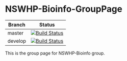 # NSWHP-Bioinfo-GroupPage

| Branch | Status |
| --- | :---: |
| master | [![Build Status](https://travis-ci.org/DPP4ResearchGroup/DPP4-HomePage.svg?branch=master)](https://travis-ci.org/DPP4ResearchGroup/DPP4-HomePage) |
| develop | [![Build Status](https://travis-ci.org/DPP4ResearchGroup/DPP4-HomePage.svg?branch=develop)](https://travis-ci.org/DPP4ResearchGroup/DPP4-HomePage) |

This is the group page for NSWHP-Bioinfo group.